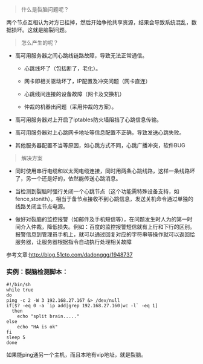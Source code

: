 
>什么是裂脑问题呢？

两个节点互相认为对方已挂掉，然后开始争抢共享资源，结果会导致系统混乱，数据损坏。这就是脑裂问题。

>怎么产生的呢？

* 高可用服务器之间心跳线链路故障，导致无法正常通信。

   * 心跳线坏了（包括断了，老化）。

    * 网卡即相关驱动坏了，IP配置及冲突问题（网卡直连）

    * 心跳线间连接的设备故障（网卡及交换机）

    * 仲裁的机器出问题（采用仲裁的方案）。

* 高可用服务器对上开启了iptables防火墙阻挡了心跳信息传输。

* 高可用服务器对上心跳网卡地址等信息配置不正确，导致发送心跳失败。

* 其他服务器配置不当等原因，如心跳方式不同，心跳广播冲突，软件BUG
>解决方案

* 同时使用串行电缆和以太网电缆连接，同时用两条心跳线路，这样一条线路坏了，另一个还是好的，依然能传送心跳消息。

* 当检测到裂脑时强行关闭一个心跳节点（这个功能需特殊设备支持，如fence,stonith）。相当于备节点接收不到心跳信息，发送关机命令通过单独的线路关闭主节点电源。

* 做好对裂脑的监控报警（如邮件及手机短信等），在问题发生时人为的第一时间介入仲裁，降低损失。例如：百度的监控报警短信就有上行和下行的区别。报警信息到管理员手机上，就可以通过回复对应的字符串等操作就可以返回给服务器，让服务器根据指令自动执行处理相关故障

参考文章:http://blog.51cto.com/dadonggg/1948737

### 实例：裂脑检测脚本：
```
#!/bin/sh
while true
do
ping -c 2 -W 3 192.168.27.167 &> /dev/null
if[$? -eq 0 -a `ip add|grep 192.168.27.160|wc -l` -eq 1]
  then
    echo "split brain....."
else
    echo "HA is ok"
fi
sleep 5
done
```
如果能ping通另一个主机，而且本地有vip地址，就是裂脑。
